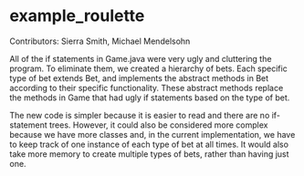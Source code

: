 # example_roulette

Contributors: Sierra Smith, Michael Mendelsohn

All of the if statements in Game.java were very ugly and cluttering the program.  To eliminate them, we created a hierarchy of bets.  Each specific type of bet extends Bet, and implements the abstract methods in Bet according to their specific functionality.  These abstract methods replace the methods in Game that had ugly if statements based on the type of bet.  

The new code is simpler because it is easier to read and there are no if-statement trees.  However, it could also be considered more complex because we have more classes and, in the current implementation, we have to keep track of one instance of each type of bet at all times. It would also take more memory to create multiple types of bets, rather than having just one.